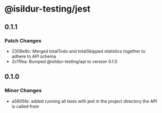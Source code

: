 # @isildur-testing/jest

## 0.1.1

### Patch Changes

- 2308e9c: Merged totalTodo and totalSkipped statistics together to adhere to API schema
- 2c11fea: Bumped @isildur-testing/api to version 0.1.0

## 0.1.0

### Minor Changes

- a5605fe: added running all tests with jest in the project directory the API is called from
